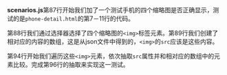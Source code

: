 **scenarios.js**第87行开始我们加了一个测试手机的四个缩略图是否正确显示，测试的是```phone-detail.html```的第7－11行的代码。

第88行我们通过选择器选择了四个缩略图的```<img>```标签元素。第89行我们创建了相对应的内容的数组，这是从json文件中得到的，```<img>```的```src```应该是这些内容。

第94行开始我们遍历这些```<img>```元素，依次抽取```src```属性并和相对应的数组中的元素比较。完成第96行的抽取来实现这一测试。